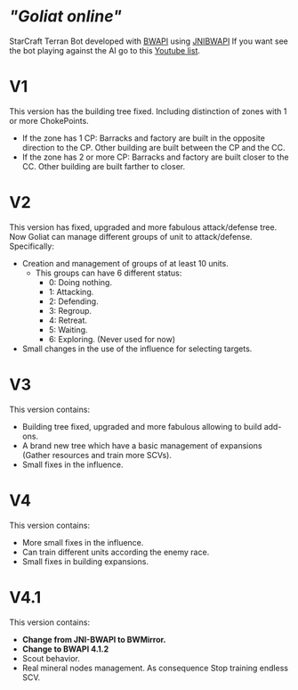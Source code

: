 # _"Goliat online"_

StarCraft Terran Bot developed with [BWAPI](https://github.com/bwapi/bwapi) using [JNIBWAPI](https://github.com/JNIBWAPI/JNIBWAPI)
If you want see the bot playing against the AI go to this [Youtube list](https://www.youtube.com/playlist?list=PL9JgBzni37CJBxh18jNsubarZSZKtdO2Y).
# V1 

This version has the building tree fixed. Including distinction of zones with 1 or more ChokePoints.
* If the zone has 1 CP: Barracks and factory are built in the opposite direction to the CP. Other building are built between the CP and the CC.
* If the zone has 2 or more CP: Barracks and factory are built closer to the CC. Other building are built farther to closer.

# V2

This version has fixed, upgraded and more fabulous attack/defense tree. Now Goliat can manage different groups of unit to attack/defense. Specifically:

* Creation and management of groups of at least 10 units.
  * This groups can have 6 different status:
    * 0: Doing nothing.
    * 1: Attacking.
    * 2: Defending.
    * 3: Regroup.
    * 4: Retreat.
    * 5: Waiting.
    * 6: Exploring. (Never used for now)
* Small changes in the use of the influence for selecting targets.

# V3

This version contains:

* Building tree fixed, upgraded and more fabulous allowing to build add-ons.
* A brand new tree which have a basic management of expansions (Gather resources and train more SCVs).
* Small fixes in the influence.

# V4

This version contains:

* More small fixes in the influence.
* Can train different units according the enemy race.
* Small fixes in building expansions.

# V4.1

This version contains:

* **Change from JNI-BWAPI to BWMirror.**
* **Change to BWAPI 4.1.2**
* Scout behavior.
* Real mineral nodes management. As consequence Stop training endless SCV.

